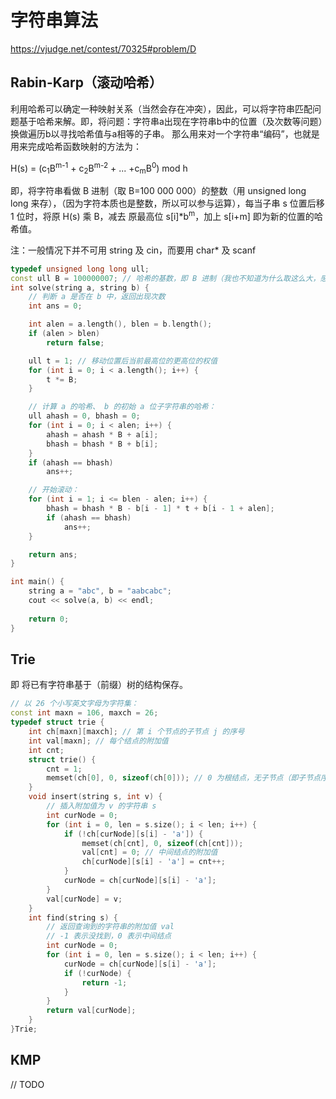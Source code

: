 # 字符串算法

https://vjudge.net/contest/70325#problem/D

## Rabin-Karp（滚动哈希）

利用哈希可以确定一种映射关系（当然会存在冲突），因此，可以将字符串匹配问题基于哈希来解。即，将问题：字符串a出现在字符串b中的位置（及次数等问题）换做遍历b以寻找哈希值与a相等的子串。
那么用来对一个字符串“编码”，也就是用来完成哈希函数映射的方法为：

H(s) = (c<sub>1</sub>B<sup>m-1</sup> + c<sub>2</sub>B<sup>m-2</sup> + ... +c<sub>m</sub>B<sup>0</sup>) mod h

即，将字符串看做 B 进制（取 B=100 000 000）的整数（用 unsigned long long 来存），（因为字符本质也是整数，所以可以参与运算），每当子串 s 位置后移 1 位时，将原 H(s) 乘 B，减去 原最高位 s[i]*b<sup>m</sup>，加上 s[i+m] 即为新的位置的哈希值。

注：一般情况下并不可用 string 及 cin，而要用 char* 及 scanf

```C++ {.lang-type-C++}
typedef unsigned long long ull;
const ull B = 100000007; // 哈希的基数，即 B 进制（我也不知道为什么取这么大，感觉 256 就够了）
int solve(string a, string b) {
    // 判断 a 是否在 b 中，返回出现次数
    int ans = 0;

    int alen = a.length(), blen = b.length();
    if (alen > blen)
        return false;

    ull t = 1; // 移动位置后当前最高位的更高位的权值
    for (int i = 0; i < a.length(); i++) {
        t *= B;
    }

    // 计算 a 的哈希、 b 的初始 a 位子字符串的哈希：
    ull ahash = 0, bhash = 0;
    for (int i = 0; i < alen; i++) {
        ahash = ahash * B + a[i];
        bhash = bhash * B + b[i];
    }
    if (ahash == bhash)
        ans++;

    // 开始滚动：
    for (int i = 1; i <= blen - alen; i++) {
        bhash = bhash * B - b[i - 1] * t + b[i - 1 + alen];
        if (ahash == bhash)
            ans++;
    }

    return ans;
}

int main() {
    string a = "abc", b = "aabcabc";
    cout << solve(a, b) << endl;
    
    return 0;
}
```

## Trie

即 将已有字符串基于（前缀）树的结构保存。

```C++ {.lang-type-C++}
// 以 26 个小写英文字母为字符集：
const int maxn = 106, maxch = 26;
typedef struct trie {
    int ch[maxn][maxch]; // 第 i 个节点的子节点 j 的序号
    int val[maxn]; // 每个结点的附加值
    int cnt;
    struct trie() {
        cnt = 1;
        memset(ch[0], 0, sizeof(ch[0])); // 0 为根结点，无子节点（即子节点序号为 0）
    }
    void insert(string s, int v) {
        // 插入附加值为 v 的字符串 s
        int curNode = 0;
        for (int i = 0, len = s.size(); i < len; i++) {
            if (!ch[curNode][s[i] - 'a']) {
                memset(ch[cnt], 0, sizeof(ch[cnt]));
                val[cnt] = 0; // 中间结点的附加值
                ch[curNode][s[i] - 'a'] = cnt++;
            }
            curNode = ch[curNode][s[i] - 'a'];
        }
        val[curNode] = v;
    }
    int find(string s) {
        // 返回查询到的字符串的附加值 val
        // -1 表示没找到，0 表示中间结点
        int curNode = 0;
        for (int i = 0, len = s.size(); i < len; i++) {
            curNode = ch[curNode][s[i] - 'a'];
            if (!curNode) {
                return -1;
            }
        }
        return val[curNode];
    }
}Trie;
```


## KMP

// TODO